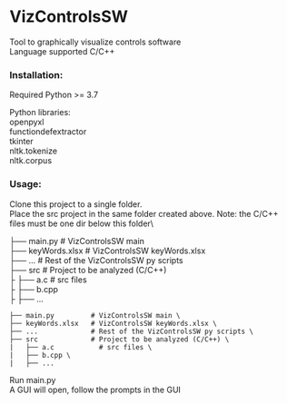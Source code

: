 # VizControlsSW

Tool to graphically visualize controls software \
Language supported C/C++

### Installation:

Required Python >= 3.7

Python libraries: \
openpyxl \
functiondefextractor \
tkinter \
nltk.tokenize \
nltk.corpus

### Usage:

Clone this project to a single folder.\
Place the src project in the same folder created above. Note: the C/C++ files must be one dir below this folder\

├── main.py                   # VizControlsSW main \
├── keyWords.xlsx             # VizControlsSW keyWords.xlsx \
├── ...                       # Rest of the VizControlsSW py scripts \
├── src                       # Project to be analyzed (C/C++) \
├     ├── a.c                   # src files \
├     ├── b.cpp \
├     ├── ...           

```
├── main.py         # VizControlsSW main \
├── keyWords.xlsx   # VizControlsSW keyWords.xlsx \
├── ...             # Rest of the VizControlsSW py scripts \
├── src             # Project to be analyzed (C/C++) \
|   ├── a.c           # src files \
|   ├── b.cpp \
|   ├── ...
```

Run main.py \
A GUI will open, follow the prompts in the GUI 
